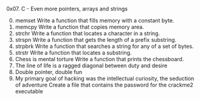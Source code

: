 0x07. C - Even more pointers, arrays and strings 

0. memset Write a function that fills memory with a constant byte.
1. memcpy Write a function that copies memory area.
2. strchr Write a function that locates a character in a string.
3. strspn Write a function that gets the length of a prefix substring.
4. strpbrk Write a function that searches a string for any of a set of bytes.
5. strstr Write a function that locates a substring.
6. Chess is mental torture Write a function that prints the chessboard.
7. The line of life is a ragged diagonal between duty and desire 
8. Double pointer, double fun
9. My primary goal of hacking was the intellectual curiosity, the seduction of adventure Create a file that contains the password for the crackme2 executable


